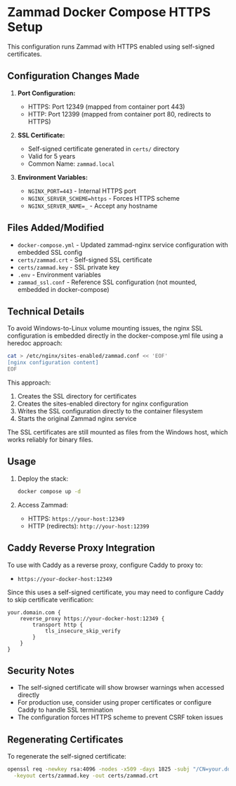 # Zammad Docker Compose HTTPS Setup

This configuration runs Zammad with HTTPS enabled using self-signed certificates.

## Configuration Changes Made

1. **Port Configuration:**
   - HTTPS: Port 12349 (mapped from container port 443)
   - HTTP: Port 12399 (mapped from container port 80, redirects to HTTPS)

2. **SSL Certificate:**
   - Self-signed certificate generated in `certs/` directory
   - Valid for 5 years
   - Common Name: `zammad.local`

3. **Environment Variables:**
   - `NGINX_PORT=443` - Internal HTTPS port
   - `NGINX_SERVER_SCHEME=https` - Forces HTTPS scheme
   - `NGINX_SERVER_NAME=_` - Accept any hostname

## Files Added/Modified

- `docker-compose.yml` - Updated zammad-nginx service configuration with embedded SSL config
- `certs/zammad.crt` - Self-signed SSL certificate
- `certs/zammad.key` - SSL private key
- `.env` - Environment variables
- `zammad_ssl.conf` - Reference SSL configuration (not mounted, embedded in docker-compose)

## Technical Details

To avoid Windows-to-Linux volume mounting issues, the nginx SSL configuration is embedded directly in the docker-compose.yml file using a heredoc approach:

```bash
cat > /etc/nginx/sites-enabled/zammad.conf << 'EOF'
[nginx configuration content]
EOF
```

This approach:
1. Creates the SSL directory for certificates
2. Creates the sites-enabled directory for nginx configuration  
3. Writes the SSL configuration directly to the container filesystem
4. Starts the original Zammad nginx service

The SSL certificates are still mounted as files from the Windows host, which works reliably for binary files.

## Usage

1. Deploy the stack:
   ```bash
   docker compose up -d
   ```

2. Access Zammad:
   - HTTPS: `https://your-host:12349`
   - HTTP (redirects): `http://your-host:12399`

## Caddy Reverse Proxy Integration

To use with Caddy as a reverse proxy, configure Caddy to proxy to:
- `https://your-docker-host:12349`

Since this uses a self-signed certificate, you may need to configure Caddy to skip certificate verification:
```caddyfile
your.domain.com {
    reverse_proxy https://your-docker-host:12349 {
        transport http {
            tls_insecure_skip_verify
        }
    }
}
```

## Security Notes

- The self-signed certificate will show browser warnings when accessed directly
- For production use, consider using proper certificates or configure Caddy to handle SSL termination
- The configuration forces HTTPS scheme to prevent CSRF token issues

## Regenerating Certificates

To regenerate the self-signed certificate:
```bash
openssl req -newkey rsa:4096 -nodes -x509 -days 1825 -subj "/CN=your.domain.com" \
  -keyout certs/zammad.key -out certs/zammad.crt
```

